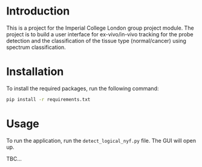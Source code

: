 # Introduction
This is a project for the Imperial College London group project module. 
The project is to build a user interface for ex-vivo/in-vivo tracking for the probe detection
and the classification of the tissue type (normal/cancer) using spectrum classification.

# Installation
To install the required packages, run the following command:
```bash
pip install -r requirements.txt
```

# Usage
To run the application, run the `detect_logical_nyf.py` file. The GUI will open up.

TBC...

